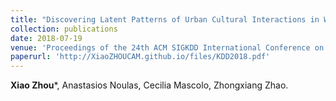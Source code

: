 ```yaml
---
title: "Discovering Latent Patterns of Urban Cultural Interactions in WeChat for Modern City Planning"
collection: publications
date: 2018-07-19
venue: 'Proceedings of the 24th ACM SIGKDD International Conference on Knowledge Discovery & Data Mining (KDD)'
paperurl: 'http://XiaoZHOUCAM.github.io/files/KDD2018.pdf'
---
```


**Xiao Zhou**\*, Anastasios Noulas, Cecilia Mascolo, Zhongxiang Zhao.
